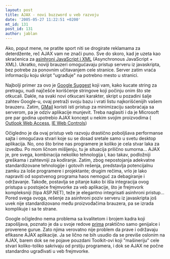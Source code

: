```yaml
---
layout: post
title: AJAX - novi buzzword u veb razvoju
date: '2005-05-27 11:22:51 +0200'
mt_id: 131
post_id: 131
author: jablan
---
```

Ako, poput mene, ne pratite sport niti se drogirate reklamama za deterdžente, reč AJAX vam ne znači puno. Sve do skoro, kad je uzeta kao skraćenica za [asinhroni JavaScript i XML](http://www.adaptivepath.com/publications/essays/archives/000385.php) (Asynchronous JavaScript + XML). Ukratko, noviji brauzeri omogućavaju pristup serveru iz javaskripta, bez potrebe za ponovnim učitavanjem cele stranice. Server zatim vraća informaciju koju skript "ugrađuje" na potrebno mesto u stranici.

Najbolji primer za ovo je [Google Suggest](http://www.google.com/webhp?complete=1&hl=en) koji vam, kako kucate string za pretragu, nudi najčešće korišćenje stringove koji počinju onim što ste otkucali. Dakle, na svaki novi otkucani karakter, skript u pozadini šalje zahtev Google-u, ovaj pretraži svoju bazu i vrati listu najkorišćenijih vašem brauzeru. Zatim, [GMail](http://gmail.google.com) koristi isti pristup za minimizaciju saobraćaja sa serverom, pa je odziv aplikacije munjevit. Treba naglasiti i da je Microsoft pre par godina upotrebio AJAX koncept u nekim svojim proizvodima ( [Outlook Web Access](http://www.microsoft.com/exchange/evaluation/clients.mspx), [IE Web Controls](http://www.asp.net/IEWebControls/Download.aspx?tabindex=0&tabid=1))

Očigledno je da ovaj pristup veb razvoju drastično poboljšava performanse sajta i omogućava stvari koje su se dosad sretale samo u svetu desktop aplikacija. No, ono što brine nas programere je koliko je cela stvar laka za izvedbu. Po mom ličnom mišljenju, tu je situacija prilično sumorna... AJAX je, pre svega, kombinacija nekoliko tehnologija i, kao takav, podložniji greškama i zahtevniji za kodiranje. Zatim, zbog nepostojanja adekvatne standardizovane tehnologije i gotovih rešenja, predstavlja potencijalnu zamku za loše programere i projektante; drugim rečima, vrlo je lako napraviti od sopstvenog programa haos nemoguć za debagiranje i održavanje. Takođe, postavlja se pitanje kako bi išla integracija ovog pristupa u postojeće frejmvorke za veb aplikacije, što je frejmvork kompleksniji (tipa ASP.NET), teže je elegantno integrisati asinhroni pristup... Pored svega ovoga, rešenje za asinhroni poziv serveru iz javaskripta još uvek nije standardizovano među proizvođačima brauzera, pa se izrada komplikuje i sa te strane.

Google očigledno nema problema sa kvalitetom i brojem kadra koji zapošljava, poznato je da u svoje redove [prima](http://www.google.com/search?q=google+hires) praktično samo genijalce i proverene gurue. Zato njima verovatno nije problem da prave i održavaju efikasne AJAX aplikacije. Ja se lično ne bih usudio da se previše oslonim na AJAX, barem dok se ne pojave pouzdani Toolkit-ovi koji "mašineriju" cele stvari koliko-toliko sakrivaju od prstiju programera, i dok se AJAX ne počne standardno ugrađivati u veb frejmvorke.

